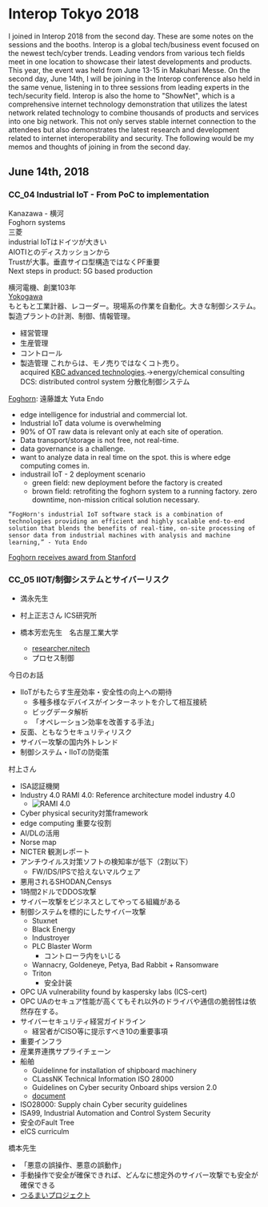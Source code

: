 # Interop Tokyo 2018
I joined in Interop 2018 from the second day. These are some notes on the sessions and the booths. Interop is a global tech/business event focused on the newest tech/cyber trends. Leading vendors from various tech fields meet in one location to showcase their latest developments and products. This year, the event was held from June 13-15 in Makuhari Messe. On the second day, June 14th, I will be joining in the Interop conference also held in the same venue, listening in to three sessions from leading experts in the tech/security field. Interop is also the home to "ShowNet", which is a comprehensive internet technology demonstration that utilizes the latest network related technology to combine thousands of products and services into one big network. This not only serves stable internet connection to the attendees but also demonstrates the latest research and development related to internet interoperability and security. The following would be my memos and thoughts of joining in from the second day.

## June 14th, 2018

### CC_04 Industrial IoT - From PoC to implementation
Kanazawa - 横河  
Foghorn systems  
三菱  
industrial IoTはドイツが大きい  
AIOTIとのディスカッションから   
Trustが大事。垂直サイロ型構造ではなくPF重要  
Next steps in product: 5G based production  

横河電機、創業103年  
[Yokogawa](https://www.yokogawa.co.jp/)  
もともと工業計器、レコーダー。現場系の作業を自動化。大きな制御システム。  
製造プラントの計測、制御、情報管理。  
- 経営管理
- 生産管理
- コントロール
- 製造管理
これからは、モノ売りではなくコト売り。  
acquired [KBC advanced technologies](https://www.kbc.global/).->energy/chemical consulting  
DCS: distributed control system 分散化制御システム  

[Foghorn](https://www.foghorn.io/): 遠藤雄太 Yuta Endo  
- edge intelligence for industrial and commercial Iot.
- Industrial IoT data volume is overwhelming
- 90% of OT raw data is relevant only at each site of operation.
- Data transport/storage is not free, not real-time.
- data governance is a challenge.
- want to analyze data in real time on the spot. this is where edge computing comes in.
- industrail IoT - 2 deployment scenario
	- green field: new deployment before the factory is created
	- brown field: retrofiting the foghorn system to a running factory. zero downtime, non-mission critical solution necessary.
```
“FogHorn's industrial IoT software stack is a combination of technologies providing an efficient and highly scalable end-to-end solution that blends the benefits of real-time, on-site processing of sensor data from industrial machines with analysis and machine learning,” - Yuta Endo
```
[Foghorn receives award from Stanford](https://globenewswire.com/news-release/2018/03/13/1421498/0/en/The-Japan-U-S-Innovation-Awards-Program-and-Stanford-University-Recognize-FogHorn-Systems-for-IoT-Innovations.html)

### CC_05 IIOT/制御システムとサイバーリスク
- 満永先生
- 村上正志さん ICS研究所
	
- 橋本芳宏先生　名古屋工業大学
	- [researcher.nitech](http://researcher.nitech.ac.jp/html/241_ja.html)
	- プロセス制御

今日のお話    
- IIoTがもたらす生産効率・安全性の向上への期待
	- 多種多様なデバイスがインターネットを介して相互接続
	- ビッグデータ解析
	- 「オペレーション効率を改善する手法」
- 反面、ともなうセキュリティリスク
- サイバー攻撃の国内外トレンド
- 制御システム・IIoTの防衛策

村上さん  
- ISA認証機関
- Industry 4.0 RAMI 4.0: Reference architecture model industry 4.0
	- ![RAMI 4.0](https://www.zvei.org/fileadmin/user_upload/Themen/Industrie_4.0/Das_Referenzarchitekturmodell_RAMI_4.0_und_die_Industrie_4.0-Komponente/RAMI-Referenzarchitekturmodell-Industrie-4-0.jpg)
- Cyber physical security対策framework
- edge computing 重要な役割
- AI/DLの活用
- Norse map
- NICTER 観測レポート
- アンチウイルス対策ソフトの検知率が低下（2割以下）
	- FW/IDS/IPSで拾えないマルウェア
- 悪用されるSHODAN,Censys
- 1時間2ドルでDDOS攻撃
- サイバー攻撃をビジネスとしてやってる組織がある
- 制御システムを標的にしたサイバー攻撃
	- Stuxnet
	- Black Energy
	- Industroyer
	- PLC Blaster Worm
		- コントローラ内をいじる
	- Wannacry, Goldeneye, Petya, Bad Rabbit + Ransomware
	- Triton
		- 安全計装
- OPC UA vulnerability found by kaspersky labs (ICS-cert)
- OPC UAのセキュア性能が高くてもそれ以外のドライバや通信の脆弱性は依然存在する。
- サイバーセキュリティ経営ガイドライン
	- 経営者がCISO等に提示すべき10の重要事項
- 重要インフラ
- 産業界連携サプライチェーン
- 船舶
	- Guidelinne for installation of shipboard machinery
	- CLassNK Technical Information ISO 28000
	- Guidelines on Cyber security Onboard ships version 2.0
	- [document](http://www.ics-shipping.org/docs/default-source/resources/safety-security-and-operations/guidelines-on-cyber-security-onboard-ships.pdf?sfvrsn=16)
- ISO28000: Supply chain Cyber security guidelines
- ISA99, Industrial Automation and Control System Security
- 安全のFault Tree
- eICS curriculm

橋本先生  
- 「悪意の誤操作、悪意の誤動作」
- 手動操作で安全が確保できれば、どんなに想定外のサイバー攻撃でも安全が確保できる
- [つるまいプロジェクト](http://www.manage.nitech.ac.jp/Security/)





